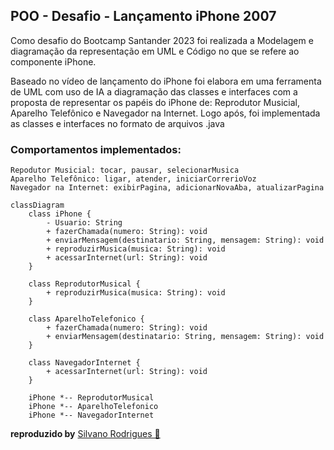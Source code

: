 
##  POO - Desafio - Lançamento iPhone 2007

Como desafio do Bootcamp Santander 2023 foi realizada a Modelagem e diagramação da representação em UML e Código no que se refere ao componente iPhone.

Baseado no vídeo de lançamento do iPhone foi elabora em uma ferramenta de UML com uso de IA a diagramação das classes e interfaces com a proposta de representar os papéis do iPhone de: Reprodutor Musicial, Aparelho Telefônico e Navegador na Internet. Logo após, foi implementada as classes e interfaces no formato de arquivos .java

### Comportamentos implementados:

    Repodutor Musicial: tocar, pausar, selecionarMusica
    Aparelho Telefônico: ligar, atender, iniciarCorrerioVoz
    Navegador na Internet: exibirPagina, adicionarNovaAba, atualizarPagina


```mermaid
classDiagram
    class iPhone {
        - Usuario: String
        + fazerChamada(numero: String): void
        + enviarMensagem(destinatario: String, mensagem: String): void
        + reproduzirMusica(musica: String): void
        + acessarInternet(url: String): void
    }

    class ReprodutorMusical {
        + reproduzirMusica(musica: String): void
    }

    class AparelhoTelefonico {
        + fazerChamada(numero: String): void
        + enviarMensagem(destinatario: String, mensagem: String): void
    }

    class NavegadorInternet {
        + acessarInternet(url: String): void
    }

    iPhone *-- ReprodutorMusical
    iPhone *-- AparelhoTelefonico
    iPhone *-- NavegadorInternet

```
**reproduzido by** [Silvano Rodrigues 🖖](https://github.com/Silvanors)
